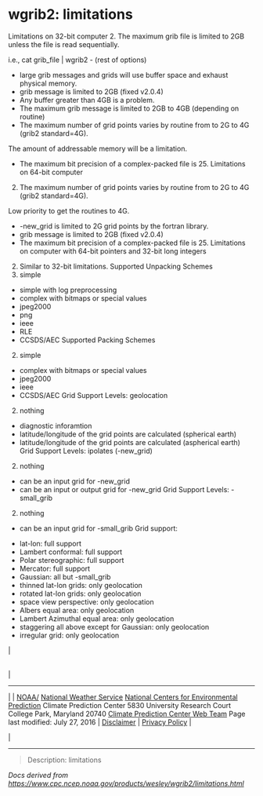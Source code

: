 # wgrib2: limitations

Limitations on 32-bit computer 2. The maximum grib file is limited to 2GB unless the file is read sequentially.

i.e., cat grib_file | wgrib2 - (rest of options)

- large grib messages and grids will use buffer space and exhaust physical memory.
- grib message is limited to 2GB (fixed v2.0.4)
- Any buffer greater than 4GB is a problem.
- The maximum grib message is limited to 2GB to 4GB (depending on routine)
- The maximum number of grid points varies by routine from to 2G to 4G (grib2 standard=4G).

The amount of addressable memory will be a limitation.

- The maximum bit precision of a complex-packed file is 25.
  Limitations on 64-bit computer

2. The maximum number of grid points varies by routine from to 2G to 4G (grib2 standard=4G).

Low priority to get the routines to 4G.

- -new_grid is limited to 2G grid points by the fortran library.
- grib message is limited to 2GB (fixed v2.0.4)
- The maximum bit precision of a complex-packed file is 25.
  Limitations on computer with 64-bit pointers and 32-bit long integers

2. Similar to 32-bit limitations.
   Supported Unpacking Schemes
3. simple

- simple with log preprocessing
- complex with bitmaps or special values
- jpeg2000
- png
- ieee
- RLE
- CCSDS/AEC
  Supported Packing Schemes

2. simple

- complex with bitmaps or special values
- jpeg2000
- ieee
- CCSDS/AEC
  Grid Support Levels: geolocation

2. nothing

- diagnostic inforamtion
- latitude/longitude of the grid points are calculated (spherical earth)
- latitude/longitude of the grid points are calculated (aspherical earth)
  Grid Support Levels: ipolates (-new_grid)

2. nothing

- can be an input grid for -new_grid
- can be an input or output grid for -new_grid
  Grid Support Levels: -small_grib

2. nothing

- can be an input grid for -small_grib
  Grid support:

* lat-lon: full support
* Lambert conformal: full support
* Polar stereographic: full support
* Mercator: full support
* Gaussian: all but -small_grib
* thinned lat-lon grids: only geolocation
* rotated lat-lon grids: only geolocation
* space view perspective: only geolocation
* Albers equal area: only geolocation
* Lambert Azimuthal equal area: only geolocation
* staggering all above except for Gaussian: only geolocation
* irregular grid: only geolocation

|

|     |
| --- |

|

---

|
| [NOAA/](https://www.noaa.gov/)
[National Weather Service](https://www.nws.noaa.gov/)
[National Centers for Environmental Prediction](https://www.ncep.noaa.gov/)
Climate Prediction Center
5830 University Research Court
College Park, Maryland 20740
[Climate Prediction Center Web Team](/comment-form.md)
Page last modified: July 27, 2016
| [Disclaimer](https://weather.gov/disclaimer.php) | [Privacy Policy](https://weather.gov/privacy.php) |

|

---

> Description: limitations

_Docs derived from <https://www.cpc.ncep.noaa.gov/products/wesley/wgrib2/limitations.html>_
